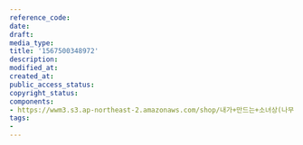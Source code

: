 ```yaml
---
reference_code: 
date: 
draft: 
media_type: 
title: '1567500348972'
description: 
modified_at: 
created_at: 
public_access_status: 
copyright_status: 
components:
- https://wwm3.s3.ap-northeast-2.amazonaws.com/shop/내가+만드는+소녀상(나무)/나무소녀상/소녀상/1567500348972.jpg
tags:
- 
---
```


